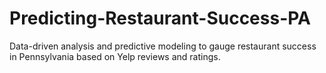 # Predicting-Restaurant-Success-PA
Data-driven analysis and predictive modeling to gauge restaurant success in Pennsylvania based on Yelp reviews and ratings.
